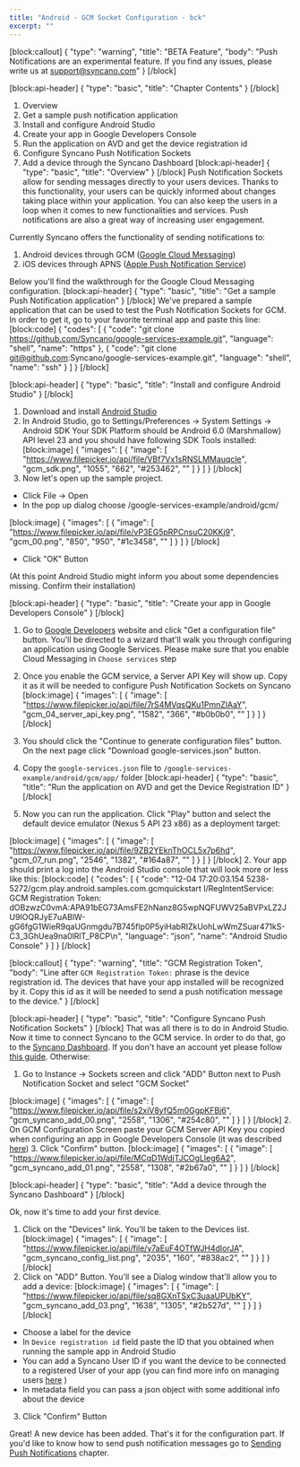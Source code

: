 ```yaml
---
title: "Android - GCM Socket Configuration - bck"
excerpt: ""
---
```

[block:callout]
{
  "type": "warning",
  "title": "BETA Feature",
  "body": "Push Notifications are an experimental feature. If you find any issues, please write us at [support@syncano.com](mailto:support@syncano.com)"
}
[/block]

[block:api-header]
{
  "type": "basic",
  "title": "Chapter Contents"
}
[/block]
1. Overview
2. Get a sample push notification application
2. Install and configure Android Studio
3. Create your app in Google Developers Console
4. Run the application on AVD and get the device registration id
5. Configure Syncano Push Notification Sockets
6. Add a device through the Syncano Dashboard
[block:api-header]
{
  "type": "basic",
  "title": "Overview"
}
[/block]
Push Notification Sockets allow for sending messages directly to your users devices. Thanks to this functionality, your users can be quickly informed about changes taking place within your application. You can also keep the users in a loop when it comes to new functionalities and services. Push notifications are also a great way of increasing user engagement. 

Currently Syncano offers the functionality of sending notifications to:
1. Android devices through GCM ([Google Cloud Messaging](https://developers.google.com/cloud-messaging/))
2. iOS devices through APNS ([Apple Push Notification Service](https://developer.apple.com/library/ios/documentation/NetworkingInternet/Conceptual/RemoteNotificationsPG/Chapters/ApplePushService.html))

Below you'll find the walkthrough for the Google Cloud Messaging configuration.
[block:api-header]
{
  "type": "basic",
  "title": "Get a sample Push Notification application"
}
[/block]
We've prepared a sample application that can be used to test the Push Notification Sockets for GCM. In order to get it, go to your favorite terminal app and paste this line:
[block:code]
{
  "codes": [
    {
      "code": "git clone https://github.com/Syncano/google-services-example.git",
      "language": "shell",
      "name": "https"
    },
    {
      "code": "git clone git@github.com:Syncano/google-services-example.git",
      "language": "shell",
      "name": "ssh"
    }
  ]
}
[/block]

[block:api-header]
{
  "type": "basic",
  "title": "Install and configure Android Studio"
}
[/block]
1. Download and install [Android Studio](http://developer.android.com/sdk/index.html?gclid=CK-ykbGjyckCFebUcgoda4cMLwo)
2. In Android Studio, go to Settings/Preferences -> System Settings -> Android SDK
Your SDK Platform should be Android 6.0 (Marshmallow) API level 23 and you should have following SDK Tools installed:
[block:image]
{
  "images": [
    {
      "image": [
        "https://www.filepicker.io/api/file/VBf7Vx1sRNSLMMauqcle",
        "gcm_sdk.png",
        "1055",
        "662",
        "#253462",
        ""
      ]
    }
  ]
}
[/block]
3. Now let's open up the sample project.
- Click File -> Open
- In the pop up dialog choose /google-services-example/android/gcm/

[block:image]
{
  "images": [
    {
      "image": [
        "https://www.filepicker.io/api/file/vP3EG5pRPCnsuC20KKj9",
        "gcm_00.png",
        "850",
        "950",
        "#1c3458",
        ""
      ]
    }
  ]
}
[/block]
- Click "OK" Button

(At this point Android Studio might inform you about some dependencies missing. Confirm their installation)


[block:api-header]
{
  "type": "basic",
  "title": "Create your app in Google Developers Console"
}
[/block]
1. Go to [Google Developers](https://developers.google.com/identity/sign-in/android/start?authuser=1) website and click "Get a configuration file" button. You'll be directed to a wizard that'll walk you through configuring an application using Google Services. Please make sure that you enable Cloud Messaging in `Choose services` step


2. Once you enable the GCM service, a Server API Key will show up. Copy it as it will be needed to configure Push Notification Sockets on Syncano
[block:image]
{
  "images": [
    {
      "image": [
        "https://www.filepicker.io/api/file/7rS4MVqsQKu1PmnZlAaY",
        "gcm_04_server_api_key.png",
        "1582",
        "366",
        "#b0b0b0",
        ""
      ]
    }
  ]
}
[/block]
3. You should click the "Continue to generate configuration files" button. On the next page click "Download google-services.json" button.
4. Copy the `google-services.json` file to  `/google-services-example/android/gcm/app/` folder
[block:api-header]
{
  "type": "basic",
  "title": "Run the application on AVD and get the Device Registration ID"
}
[/block]
 1. Now you can run the application. Click "Play" button and select the default device emulator (Nexus 5 API 23 x86) as a deployment target:

[block:image]
{
  "images": [
    {
      "image": [
        "https://www.filepicker.io/api/file/9ZB2YEknThOCL5x7p6hd",
        "gcm_07_run.png",
        "2546",
        "1382",
        "#164a87",
        ""
      ]
    }
  ]
}
[/block]
2. Your app should print a log into the Android Studio console that will look more or less like this:
[block:code]
{
  "codes": [
    {
      "code": "12-04 17:20:03.154 5238-5272/gcm.play.android.samples.com.gcmquickstart I/RegIntentService: GCM Registration Token: dOBzwzC0vmA:APA91bEG73AmsFE2hNanz8G5wpNQFUWV25aBVPxLZ2JU9IOQRJyE7uABlW-gG6fgG1WieR9qaUGnmgdu7B745flp0P5yiHabRIZkUohLwWmZSuar471kS-C3_3GhUea9na0lRlT_P8CP\n",
      "language": "json",
      "name": "Android Studio Console"
    }
  ]
}
[/block]

[block:callout]
{
  "type": "warning",
  "title": "GCM Registration Token",
  "body": "Line after `GCM Registration Token:` phrase is the device registration id. The devices that have your app installed will be recognized by it. Copy this id as it will be needed to send a push notification message to the device."
}
[/block]

[block:api-header]
{
  "type": "basic",
  "title": "Configure Syncano Push Notification Sockets"
}
[/block]
That was all there is to do in Android Studio. Now it time to connect Syncano to the GCM service. In order to do that, go to the [Syncano Dashboard](dashboard.syncano.io). If you don't have an account yet please follow [this guide](http://docs.syncano.io/docs/getting-started-with-syncano). Otherwise: 

1. Go to Instance -> Sockets screen and click "ADD" Button next to Push Notification Socket and select "GCM Socket"

[block:image]
{
  "images": [
    {
      "image": [
        "https://www.filepicker.io/api/file/s2xiV8yfQ5m0GgpKFBj6",
        "gcm_syncano_add_00.png",
        "2558",
        "1306",
        "#254c80",
        ""
      ]
    }
  ]
}
[/block]
2. On GCM Configuration Screen paste your GCM Server API Key you copied when configuring an app in Google Developers Console (it was described [here](#section--create-your-app-in-google-developers-console-)) 
3. Click "Confirm" button.
[block:image]
{
  "images": [
    {
      "image": [
        "https://www.filepicker.io/api/file/MCqD1WdjTJCOgLleg6A2",
        "gcm_syncano_add_01.png",
        "2558",
        "1308",
        "#2b67a0",
        ""
      ]
    }
  ]
}
[/block]

[block:api-header]
{
  "type": "basic",
  "title": "Add a device through the Syncano Dashboard"
}
[/block]

Ok, now it's time to add your first device. 
1. Click on the "Devices" link. You'll be taken to the Devices list.
[block:image]
{
  "images": [
    {
      "image": [
        "https://www.filepicker.io/api/file/y7aEuF4OTfWJH4dIorJA",
        "gcm_syncano_config_list.png",
        "2035",
        "160",
        "#838ac2",
        ""
      ]
    }
  ]
}
[/block]
2. Click on "ADD" Button. You'll see a Dialog window that'll allow you to add a device:
[block:image]
{
  "images": [
    {
      "image": [
        "https://www.filepicker.io/api/file/sq8GXnTSxC3uaaUPUbKY",
        "gcm_syncano_add_03.png",
        "1638",
        "1305",
        "#2b527d",
        ""
      ]
    }
  ]
}
[/block]
- Choose a label for the device
- In `Device registration id` field paste the ID that you obtained when running the sample app in Android Studio
- You can add a Syncano User ID if you want the device to be connected to a registered User of your app (you can find more info on managing users [here](doc:user-management) )
- In metadata field you can pass a json object with some additional info about the device

3. Click "Confirm" Button

Great! A new device has been added. That's it for the configuration part. If you'd like to know how to send push notification messages go to [Sending Push Notifications](doc:sending-push-notifications) chapter.